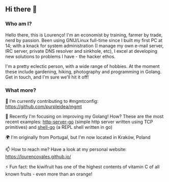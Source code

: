 ## Hi there 👋

### Who am I?

Hello there, this is Lourenço! I'm an economist by training, farmer by trade, nerd by passion. Been using GNU/Linux full-time since I built my first PC at 14; with a knack for system administration (I manage my own e-mail server, IRC server, private DNS resolver and sinkhole, etc), I excel at developing new solutions to problems I have - the hacker ethos.

I'm a pretty eclectic person, with a wide range of hobbies. At the moment these include gardening, hiking, photography and programming in Golang. Get in touch, and I'm sure we'll hit it off!

### What more?

🔭 I’m currently contributing to #mgmtconfig: https://github.com/purpleidea/mgmt

🌱 Recently I'm focusing on improving my Golang! How? These are the most recent examples: [http-server-go](https://github.com/lourencovales/codecrafters/tree/master/http-server-go) (simple http server written using TCP primitives) and [shell-go](https://github.com/lourencovales/codecrafters/tree/master/shell-go) (a REPL shell written in go)

🌍 I'm originally from Portugal, but I'm now located in Kraków, Poland

📫 How to reach me? Have a look at my personal website: https://lourencovales.github.io/

⚡ Fun fact: the kiwifruit has one of the highest contents of vitamin C of all known fruits - even more than an orange!

<!--
**lourencovales/lourencovales** is a ✨ _special_ ✨ repository because its `README.md` (this file) appears on your GitHub profile.

Here are some ideas to get you started:

- 🔭 I’m currently working on ...
- 🌱 I’m currently learning ...
- 👯 I’m looking to collaborate on ...
- 🤔 I’m looking for help with ...
- 💬 Ask me about ...
- 📫 How to reach me: ...
- 😄 Pronouns: ...
- ⚡ Fun fact: ...
-->
